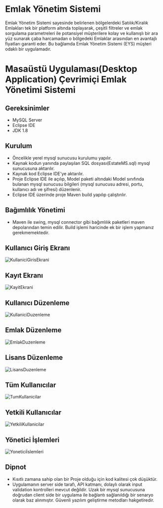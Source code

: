 # Emlak Yönetim Sistemi
Emlak Yönetim Sistemi sayesinde belirlenen bölgelerdeki Satılık/Kiralık Emlakları tek bir platform altında toplayarak, çeşitli filtreler ve emlak sorgulama parametreleri ile potansiyel müşterilere kolay ve kullanışlı bir ara yüz sunarak çaba harcamadan o bölgedeki Emlaklar arasından en avantajlı fiyatları garanti eder. Bu bağlamda Emlak Yönetim Sistemi (EYS) müşteri odaklı bir uygulamadır.
# Masaüstü Uygulaması(Desktop Application) Çevrimiçi Emlak Yönetimi Sistemi

## Gereksinimler
  - MySQL Server
  - Eclipse IDE
  - JDK 1.8
## Kurulum
  - Öncelikle yerel mysql sunucusu kurulumu yapılır.
  - Kaynak kodun yanında paylaşılan SQL dosyası(EstateMS.sql) mysql sunucusuna aktarılır.
  - Kaynak kod Eclipse IDE'ye aktarılır.
  - Proje Eclipse IDE ile açılıp, Model paketi altındaki Model sınıfında bulanan mysql sunucusu bilgileri (mysql sunucusu adresi, portu, kullanıcı adı ve şifresi) düzenlenir.
  - Eclipse IDE üzerinde proje Maven build yapılıp çalıştırılır.
## Bağımlılık Yönetimi
  - Maven ile swing, mysql connector gibi bağımlılık paketleri maven depolarından temin edilir. Build işlemi haricinde ek bir işlem yapmanız gerekmemektedir.
## Kullanıcı Giriş Ekranı
![KullaniciGirisEkrani](https://user-images.githubusercontent.com/81168263/154951901-64639ba0-9e09-4410-8956-4e509ec4e3fe.jpg)
## Kayıt Ekranı
![KayitEkrani](https://user-images.githubusercontent.com/81168263/154951935-f1923754-56d1-4a54-985c-b15935ce2d7b.jpg)
## Kullanıcı Düzenleme
![KullaniciDuzenleme](https://user-images.githubusercontent.com/81168263/154951943-33f83e83-5c94-47b0-836a-68368b6b0f0a.jpg)
## Emlak Düzenleme
![EmlakDuzenleme](https://user-images.githubusercontent.com/81168263/154951966-c3ff515c-6779-4d95-a6a2-8963334fea11.jpg)
## Lisans Düzenleme
![LisansDuzenleme](https://user-images.githubusercontent.com/81168263/154951970-6f9ea5e3-b494-4189-ab19-6ac30c5e8ecd.jpg)
## Tüm Kullanıcılar
![TumKullanicilar](https://user-images.githubusercontent.com/81168263/154952038-df8ea00e-b47f-454c-979c-312c64e9fb43.jpg)
## Yetkili Kullanıcılar
![YetkiliKullanicilar](https://user-images.githubusercontent.com/81168263/154952041-1d247055-2efc-4be3-94d6-d243c16a132d.jpg)
## Yönetici İşlemleri
![Yoneticiİslemleri](https://user-images.githubusercontent.com/81168263/154952048-9a267c24-0ba3-42d5-b5cf-54543ac0593d.jpg)


## Dipnot

- Kısıtlı zamana sahip olan bir Proje olduğu için kod kalitesi çok düşüktür.
- Uygulamanın server side tarafı, API katmanı, dolaylı olarak input validation kontrolleri mevcut değildir. Uzak bir mysql sunucusuna doğrudan client side bir uygulama ile bağlantı sağlanıldığı bir senaryo olarak baz alınmıştır. Güvenli yazılım geliştirme metodları hakgetiredir.
